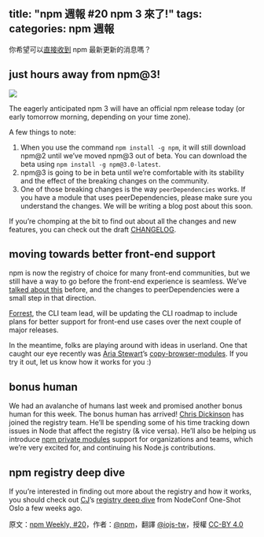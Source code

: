 title: "npm 週報 #20 npm 3 來了!"
tags:
categories: npm 週報
---

你希望可以[直接收到](https://www.npmjs.com/npm-weekly) npm 最新更新的消息嗎？

## just hours away from npm@3!

![](http://40.media.tumblr.com/b94cebf75ced4e981031b414bbec3d6e/tumblr_inline_nqisluM4il1t68bpr_500.png)

The eagerly anticipated npm 3 will have an official npm release today (or early tomorrow morning, depending on your time zone).

A few things to note:

1.  When you use the command `npm install -g npm`, it will still download npm@2 until we’ve moved npm@3 out of beta. You can download the beta using `npm install -g npm@3.0-latest`.
2.  npm@3 is going to be in beta until we’re comfortable with its stability and the effect of the breaking changes on the community.
3.  One of those breaking changes is the way `peerDependencies` works. If you have a module that uses peerDependencies, please make sure you understand the changes. We will be writing a blog post about this soon.

If you’re chomping at the bit to find out about all the changes and new features, you can check out the draft [CHANGELOG](https://github.com/npm/npm/blob/multi-stage/CHANGELOG.md).

## moving towards better front-end support

npm is now the registry of choice for many front-end communities, but we still have a way to go before the front-end experience is seamless. We’ve [talked about this](http://blog.npmjs.org/post/101775448305/npm-and-front-end-packaging) before, and the changes to peerDependencies were a small step in that direction.

[Forrest](https://twitter.com/othiym23), the CLI team lead, will be updating the CLI roadmap to include plans for better support for front-end use cases over the next couple of major releases.

In the meantime, folks are playing around with ideas in userland. One that caught our eye recently was [Aria Stewart](https://twitter.com/aredridel)’s [copy-browser-modules](https://www.npmjs.com/package/copy-browser-modules). If you try it out, let us know how it works for you :)

## bonus human

We had an avalanche of humans last week and promised another bonus human for this week. The bonus human has arrived! [Chris Dickinson](https://twitter.com/isntitvacant) has joined the registry team. He’ll be spending some of his time tracking down issues in Node that affect the registry (& vice versa). He’ll also be helping us introduce [npm private modules](https://www.npmjs.com/private-modules) support for organizations and teams, which we’re very excited for, and continuing his Node.js contributions.

## npm registry deep dive

If you’re interested in finding out more about the registry and how it works, you should check out [CJ](https://twitter.com/ceejbot)’s [registry deep dive](https://www.youtube.com/watch?v=mGh3lW9oAgk) from NodeConf One-Shot Oslo a few weeks ago.


原文：[npm Weekly, #20](http://blog.npmjs.org/post/122450408965/npm-weekly-20-npm-3-is-here-ish)，作者：[@npm](http://blog.npmjs.org/)，翻譯 [@iojs-tw](https://github.com/iojs/iojs-tw)，授權 [CC-BY 4.0](https://creativecommons.org/licenses/by/4.0/deed.zh_TW)
